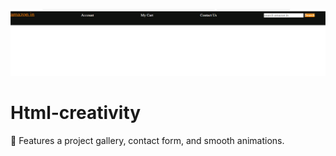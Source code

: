 ![logo](https://github.com/hina-007528/Html-creativity/blob/main/Screenshot%20(78).png)
# Html-creativity
📸 Features a project gallery, contact form, and smooth animations.
